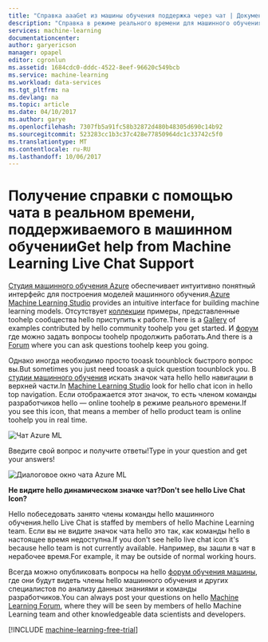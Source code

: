 ```yaml
---
title: "Справка aaaGet из машины обучения поддержка через чат | Документы Microsoft"
description: "Справка в режиме реального времени для машинного обучения в облаке hello с помощью функции hello поддержка через чат."
services: machine-learning
documentationcenter: 
author: garyericson
manager: opapel
editor: cgronlun
ms.assetid: 1684cdc0-dddc-4522-8eef-96620c549bcb
ms.service: machine-learning
ms.workload: data-services
ms.tgt_pltfrm: na
ms.devlang: na
ms.topic: article
ms.date: 04/10/2017
ms.author: garye
ms.openlocfilehash: 7307fb5a91fc58b32872d480b48305d690c14b92
ms.sourcegitcommit: 523283cc1b3c37c428e77850964dc1c33742c5f0
ms.translationtype: MT
ms.contentlocale: ru-RU
ms.lasthandoff: 10/06/2017
---
```

# <a name="get-help-from-machine-learning-live-chat-support"></a><span data-ttu-id="be356-103">Получение справки с помощью чата в реальном времени, поддерживаемого в машинном обучении</span><span class="sxs-lookup"><span data-stu-id="be356-103">Get help from Machine Learning Live Chat Support</span></span>
<span data-ttu-id="be356-104">[Студия машинного обучения Azure](machine-learning-what-is-ml-studio.md) обеспечивает интуитивно понятный интерфейс для построения моделей машинного обучения.</span><span class="sxs-lookup"><span data-stu-id="be356-104">[Azure Machine Learning Studio](machine-learning-what-is-ml-studio.md) provides an intuitive interface for building machine learning models.</span></span> <span data-ttu-id="be356-105">Отсутствует [коллекции](machine-learning-gallery-how-to-use-contribute-publish.md) примеры, представленные toohelp сообщества hello приступить к работе.</span><span class="sxs-lookup"><span data-stu-id="be356-105">There is a [Gallery](machine-learning-gallery-how-to-use-contribute-publish.md) of examples contributed by hello community toohelp you get started.</span></span> <span data-ttu-id="be356-106">И [форум](https://social.msdn.microsoft.com/forums/azure/home?forum=MachineLearning) где можно задать вопросы toohelp продолжить работать.</span><span class="sxs-lookup"><span data-stu-id="be356-106">And there is a [Forum](https://social.msdn.microsoft.com/forums/azure/home?forum=MachineLearning) where you can ask questions toohelp keep you going.</span></span> 

<span data-ttu-id="be356-107">Однако иногда необходимо просто tooask toounblock быстрого вопрос вы.</span><span class="sxs-lookup"><span data-stu-id="be356-107">But sometimes you just need tooask a quick question toounblock you.</span></span> <span data-ttu-id="be356-108">В [студии машинного обучения](http://studio.azureml.net/Home) искать значок чата hello hello навигации в верхней части.</span><span class="sxs-lookup"><span data-stu-id="be356-108">In [Machine Learning Studio](http://studio.azureml.net/Home) look for hello chat icon in hello top navigation.</span></span>  <span data-ttu-id="be356-109">Если отображается этот значок, то есть членом команды разработчиков hello — online toohelp в режиме реального времени.</span><span class="sxs-lookup"><span data-stu-id="be356-109">If you see this icon, that means a member of hello product team is online toohelp you in real time.</span></span>

![Чат Azure ML](./media/machine-learning-live-chat/AzureMLChatNavBar.png)

<span data-ttu-id="be356-111">Введите свой вопрос и получите ответы!</span><span class="sxs-lookup"><span data-stu-id="be356-111">Type in your question and get your answers!</span></span>

![Диалоговое окно чата Azure ML](./media/machine-learning-live-chat/AzureMLChat.png)

<span data-ttu-id="be356-113">**Не видите hello динамическом значке чат?**</span><span class="sxs-lookup"><span data-stu-id="be356-113">**Don't see hello Live Chat Icon?**</span></span>

<span data-ttu-id="be356-114">Hello побеседовать занято члены команды hello машинного обучения.</span><span class="sxs-lookup"><span data-stu-id="be356-114">hello Live Chat is staffed by members of hello Machine Learning team.</span></span> <span data-ttu-id="be356-115">Если вы не видите значок чата hello это так, как команды hello в настоящее время недоступна.</span><span class="sxs-lookup"><span data-stu-id="be356-115">If you don't see hello live chat icon it's because hello team is not currently available.</span></span> <span data-ttu-id="be356-116">Например, вы зашли в чат в нерабочее время.</span><span class="sxs-lookup"><span data-stu-id="be356-116">For example, it may be outside of normal working hours.</span></span> 

<span data-ttu-id="be356-117">Всегда можно опубликовать вопросы на hello [форум обучения машины](https://social.msdn.microsoft.com/forums/azure/home?forum=MachineLearning), где они будут видеть члены hello машинного обучения и других специалистов по анализу данных знаниями и команды разработчиков.</span><span class="sxs-lookup"><span data-stu-id="be356-117">You can always post your questions on hello [Machine Learning Forum](https://social.msdn.microsoft.com/forums/azure/home?forum=MachineLearning), where they will be seen by members of hello Machine Learning team and other knowledgeable data scientists and developers.</span></span>

[!INCLUDE [machine-learning-free-trial](../../includes/machine-learning-free-trial.md)]

